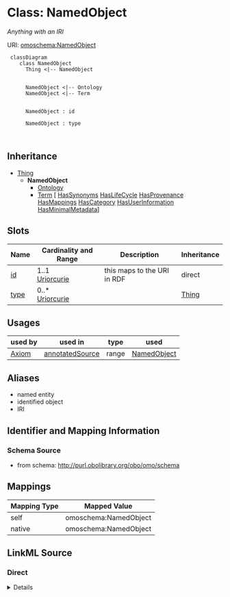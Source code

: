 # Class: NamedObject


_Anything with an IRI_





URI: [omoschema:NamedObject](http://purl.obolibrary.org/obo/omo/schema/NamedObject)



```{mermaid}
 classDiagram
    class NamedObject
      Thing <|-- NamedObject
      

      NamedObject <|-- Ontology
      NamedObject <|-- Term
      
      
      NamedObject : id
        
      NamedObject : type
        
      
```





## Inheritance
* [Thing](Thing.md)
    * **NamedObject**
        * [Ontology](Ontology.md)
        * [Term](Term.md) [ [HasSynonyms](HasSynonyms.md) [HasLifeCycle](HasLifeCycle.md) [HasProvenance](HasProvenance.md) [HasMappings](HasMappings.md) [HasCategory](HasCategory.md) [HasUserInformation](HasUserInformation.md) [HasMinimalMetadata](HasMinimalMetadata.md)]



## Slots

| Name | Cardinality and Range | Description | Inheritance |
| ---  | --- | --- | --- |
| [id](id.md) | 1..1 <br/> [Uriorcurie](Uriorcurie.md) | this maps to the URI in RDF | direct |
| [type](type.md) | 0..* <br/> [Uriorcurie](Uriorcurie.md) |  | [Thing](Thing.md) |





## Usages

| used by | used in | type | used |
| ---  | --- | --- | --- |
| [Axiom](Axiom.md) | [annotatedSource](annotatedSource.md) | range | [NamedObject](NamedObject.md) |




## Aliases


* named entity
* identified object
* IRI



## Identifier and Mapping Information







### Schema Source


* from schema: http://purl.obolibrary.org/obo/omo/schema





## Mappings

| Mapping Type | Mapped Value |
| ---  | ---  |
| self | omoschema:NamedObject |
| native | omoschema:NamedObject |





## LinkML Source

<!-- TODO: investigate https://stackoverflow.com/questions/37606292/how-to-create-tabbed-code-blocks-in-mkdocs-or-sphinx -->

### Direct

<details>
```yaml
name: NamedObject
description: Anything with an IRI
from_schema: http://purl.obolibrary.org/obo/omo/schema
aliases:
- named entity
- identified object
- IRI
rank: 1000
is_a: Thing
slots:
- id

```
</details>

### Induced

<details>
```yaml
name: NamedObject
description: Anything with an IRI
from_schema: http://purl.obolibrary.org/obo/omo/schema
aliases:
- named entity
- identified object
- IRI
rank: 1000
is_a: Thing
attributes:
  id:
    name: id
    description: this maps to the URI in RDF
    from_schema: http://purl.obolibrary.org/obo/omo/schema
    rank: 1000
    is_a: core_property
    identifier: true
    alias: id
    owner: NamedObject
    domain_of:
    - NamedObject
    range: uriorcurie
    required: true
  type:
    name: type
    from_schema: http://purl.obolibrary.org/obo/omo/schema
    rank: 1000
    is_a: logical_predicate
    slot_uri: rdf:type
    multivalued: true
    designates_type: true
    alias: type
    owner: NamedObject
    domain_of:
    - Thing
    range: uriorcurie

```
</details>